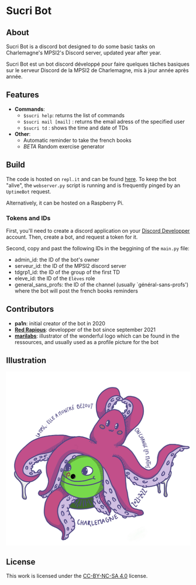 # Sucri Bot
## About
Sucri Bot is a discord bot designed to do some basic tasks on Charlemagne's MPSI2's Discord server, updated year after year.

Sucri Bot est un bot discord développé pour faire quelques tâches basiques sur le serveur Discord de la MPSI2 de Charlemagne, mis à jour année après année.

## Features
- **Commands**:
    - `$sucri help`: returns the list of commands
    - `$sucri mail [mail]` : returns the email adress of the specified user
    - `$sucri td` : shows the time and date of TDs
- **Other**:
    - Automatic reminder to take the french books
    - *BETA* Random exercise generator

## Build
The code is hosted on `repl.it` and can be found [here](https://replit.com/@redrapious/SucriBot). To keep the bot "alive", the `webserver.py` script is running and is frequently pinged by an `UptimeBot` request.

Alternatively, it can be hosted on a Raspberry Pi. 

### Tokens and IDs
First, you'll need to create a discord application on your [Discord Developper](https://discord.com/developers/applications/) account. Then, create a bot, and request a token for it.

Second, copy and past the following IDs in the beggining of the `main.py` file:
- admin_id: the ID of the bot's owner
- serveur_id: the ID of the MPSI2 discord server
- tdgrp1_id: the ID of the group of the first TD
- eleve_id: the ID of the `Elèves` role
- general_sans_profs: the ID of the channel (usually `général-sans-profs') where the bot will post the french books reminders

## Contributors
- **pa1n**: initial creator of the bot in 2020
- **[Red Rapious](https://github.com/Red-Rapious)**: developper of the bot since september 2021
- **[marilabs](https://github.com/marilabs)**: illustrator of the wonderful logo which can be found in the ressources, and usually used as a profile picture for the bot

## Illustration
![Sucri logo](ressources/sucri_logo.jpeg)

## License
This work is licensed under the [CC-BY-NC-SA 4.0](https://creativecommons.org/licenses/by-nc-sa/4.0/) license.